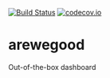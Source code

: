 [![Build Status](https://travis-ci.org/hennr/arewegood.svg?branch=master)](https://travis-ci.org/hennr/arewegood)
[![codecov.io](https://codecov.io/github/hennr/arewegood/coverage.svg?branch=master)](https://codecov.io/github/hennr/arewegood?branch=master)

# arewegood
Out-of-the-box dashboard
